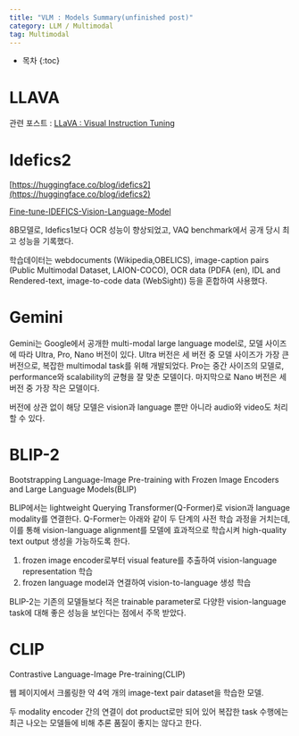 ```yaml
---
title: "VLM : Models Summary(unfinished post)"
category: LLM / Multimodal
tag: Multimodal
---
```








* 목차
{:toc}











# LLAVA

관련 포스트 : [LLaVA : Visual Instruction Tuning](https://finddme.github.io/llm%20/%20multimodal/2024/05/11/llava/)

# Idefics2

[https://huggingface.co/blog/idefics2](https://huggingface.co/blog/idefics2)

[Fine-tune-IDEFICS-Vision-Language-Model](https://github.com/NSTiwari/Fine-tune-IDEFICS-Vision-Language-Model?tab=readme-ov-file)

8B모델로, Idefics1보다 OCR 성능이 향상되었고, VAQ benchmark에서 공개 당시 최고 성능을 기록했다. 

학습데이터는 webdocuments (Wikipedia,OBELICS), image-caption pairs (Public Multimodal Dataset, LAION-COCO), OCR data (PDFA (en), IDL and Rendered-text, image-to-code data (WebSight)) 등을 혼합하여 사용했다. 

# Gemini

Gemini는 Google에서 공개한 multi-modal large language model로, 모델 사이즈에 따라 Ultra, Pro, Nano 버전이 있다. Ultra 버전은 세 버전 중 모델 사이즈가 가장 큰 버전으로, 복잡한 multimodal task를 위해 개발되었다. Pro는 중간 사이즈의 모델로, performance와 scalability의 균형을 잘 맞춘 모델이다. 마지막으로 Nano 버전은 세 버전 중 가장 작은 모델이다. 

버전에 상관 없이 해당 모델은 vision과 language 뿐만 아니라 audio와 video도 처리할 수 있다. 
 

# BLIP-2

Bootstrapping Language-Image Pre-training with Frozen Image Encoders and Large Language Models(BLIP)

BLIP에서는 lightweight Querying Transformer(Q-Former)로 vision과 language modality를 연결한다. Q-Former는 아래와 같이 두 단계의 사전 학습 과정을 거치는데, 이를 통해 vision-language alignment를 모델에 효과적으로 학습시켜 high-quality text output 생성을 가능하도록 한다.  

1. frozen image encoder로부터 visual feature를 추출하여 vision-language representation 학습
2. frozen language model과 연결하여 vision-to-language 생성 학습

BLIP-2는 기존의 모델들보다 적은 trainable parameter로 다양한 vision-language task에 대해 좋은 성능을 보인다는 점에서 주목 받았다.

# CLIP

Contrastive Language-Image Pre-training(CLIP)

웹 페이지에서 크롤링한 약 4억 개의 image-text pair dataset을 학습한 모델. 

두 modality encoder 간의 연결이 dot product로만 되어 있어 복잡한 task 수행에는 최근 나오는 모델들에 비해 추론 품질이 좋지는 않다고 한다. 
